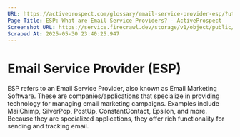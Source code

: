```yaml
---
URL: https://activeprospect.com/glossary/email-service-provider-esp/?utm_medium=Email&utm_source=Website&utm_campaign=AP-Email-InsideCBM-Jan
Page Title: ESP: What are Email Service Providers? - ActiveProspect
Screenshot URL: https://service.firecrawl.dev/storage/v1/object/public/media/screenshot-8d62586e-b857-4dac-84d6-98be9795b7e1.png
Scraped At: 2025-05-30 23:40:25.947
---
```

# Email Service Provider (ESP)

ESP refers to an Email Service Provider, also known as Email Marketing Software. These are companies/applications that specialize in providing technology for managing email marketing campaigns. Examples include MailChimp, SilverPop, PostUp, ConstantContact, Epsilon, and more. Because they are specialized applications, they offer rich functionality for sending and tracking email.


